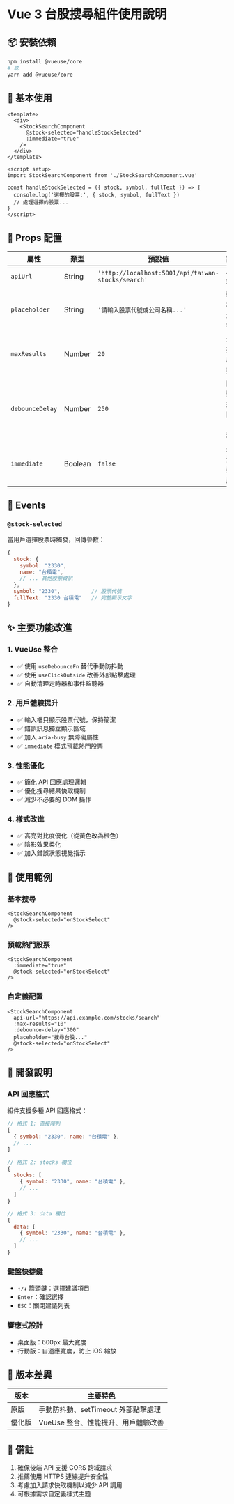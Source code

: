 # Vue 3 台股搜尋組件使用說明

## 📦 安裝依賴

```bash
npm install @vueuse/core
# 或
yarn add @vueuse/core
```

## 🚀 基本使用

```vue
<template>
  <div>
    <StockSearchComponent 
      @stock-selected="handleStockSelected"
      :immediate="true"
    />
  </div>
</template>

<script setup>
import StockSearchComponent from './StockSearchComponent.vue'

const handleStockSelected = ({ stock, symbol, fullText }) => {
  console.log('選擇的股票:', { stock, symbol, fullText })
  // 處理選擇的股票...
}
</script>
```

## 🔧 Props 配置

| 屬性 | 類型 | 預設值 | 說明 |
|------|------|--------|------|
| `apiUrl` | String | `'http://localhost:5001/api/taiwan-stocks/search'` | API 端點 |
| `placeholder` | String | `'請輸入股票代號或公司名稱...'` | 輸入框提示文字 |
| `maxResults` | Number | `20` | 最大搜尋結果數量 |
| `debounceDelay` | Number | `250` | 防抖動延遲時間（毫秒） |
| `immediate` | Boolean | `false` | 是否預載熱門股票 |

## 📡 Events

### `@stock-selected`

當用戶選擇股票時觸發，回傳參數：

```javascript
{
  stock: {
    symbol: "2330",
    name: "台積電",
    // ... 其他股票資訊
  },
  symbol: "2330",          // 股票代號
  fullText: "2330 台積電"   // 完整顯示文字
}
```

## ✨ 主要功能改進

### 1. VueUse 整合
- ✅ 使用 `useDebounceFn` 替代手動防抖動
- ✅ 使用 `useClickOutside` 改善外部點擊處理
- ✅ 自動清理定時器和事件監聽器

### 2. 用戶體驗提升
- ✅ 輸入框只顯示股票代號，保持簡潔
- ✅ 錯誤訊息獨立顯示區域
- ✅ 加入 `aria-busy` 無障礙屬性
- ✅ `immediate` 模式預載熱門股票

### 3. 性能優化
- ✅ 簡化 API 回應處理邏輯
- ✅ 優化搜尋結果快取機制
- ✅ 減少不必要的 DOM 操作

### 4. 樣式改進
- ✅ 高亮對比度優化（從黃色改為橙色）
- ✅ 陰影效果柔化
- ✅ 加入錯誤狀態視覺指示

## 🎯 使用範例

### 基本搜尋
```vue
<StockSearchComponent 
  @stock-selected="onStockSelect"
/>
```

### 預載熱門股票
```vue
<StockSearchComponent 
  :immediate="true"
  @stock-selected="onStockSelect"
/>
```

### 自定義配置
```vue
<StockSearchComponent 
  api-url="https://api.example.com/stocks/search"
  :max-results="10"
  :debounce-delay="300"
  placeholder="搜尋台股..."
  @stock-selected="onStockSelect"
/>
```

## 🔧 開發說明

### API 回應格式

組件支援多種 API 回應格式：

```javascript
// 格式 1: 直接陣列
[
  { symbol: "2330", name: "台積電" },
  // ...
]

// 格式 2: stocks 欄位
{
  stocks: [
    { symbol: "2330", name: "台積電" },
    // ...
  ]
}

// 格式 3: data 欄位
{
  data: [
    { symbol: "2330", name: "台積電" },
    // ...
  ]
}
```

### 鍵盤快捷鍵
- `↑/↓` 箭頭鍵：選擇建議項目
- `Enter`：確認選擇
- `ESC`：關閉建議列表

### 響應式設計
- 桌面版：600px 最大寬度
- 行動版：自適應寬度，防止 iOS 縮放

## 🔄 版本差異

| 版本 | 主要特色 |
|------|----------|
| 原版 | 手動防抖動、setTimeout 外部點擊處理 |
| 優化版 | VueUse 整合、性能提升、用戶體驗改善 |

## 📝 備註

1. 確保後端 API 支援 CORS 跨域請求
2. 推薦使用 HTTPS 連線提升安全性
3. 考慮加入請求快取機制以減少 API 調用
4. 可根據需求自定義樣式主題